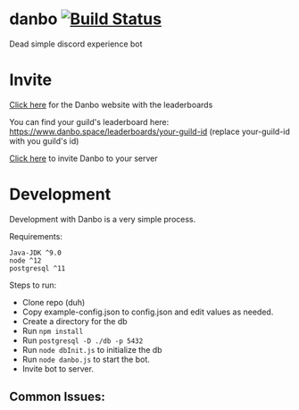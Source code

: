 # danbo [![Build Status](https://travis-ci.com/Danbo-bot/danbo.svg?branch=master)](https://travis-ci.com/Danbo-bot/danbo)
Dead simple discord experience bot

# Invite
[Click here](https://www.danbo.space/) for the Danbo website with the leaderboards

You can find your guild's leaderboard here: <https://www.danbo.space/leaderboards/your-guild-id> (replace your-guild-id with you guild's id)

[Click here](https://discordapp.com/oauth2/authorize?client_id=460722914711568395&scope=bot&permissions=268823744) to invite Danbo to your server

# Development

Development with Danbo is a very simple process.

Requirements:
```
Java-JDK ^9.0
node ^12
postgresql ^11
```

Steps to run:

* Clone repo (duh)
* Copy example-config.json to config.json and edit values as needed.
* Create a directory for the db
* Run `npm install`
* Run `postgresql -D ./db -p 5432`
* Run `node dbInit.js` to initialize the db
* Run `node danbo.js` to start the bot.
* Invite bot to server.

## Common Issues:
